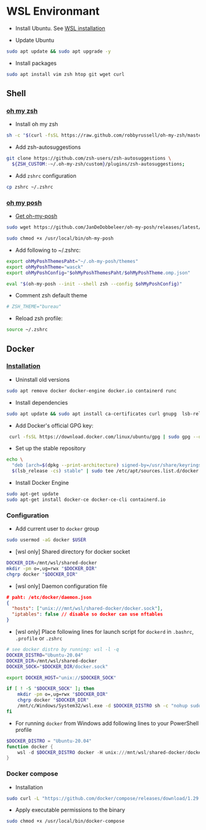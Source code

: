 # WSL Environmant

- Install Ubuntu. See [WSL installation](https://docs.microsoft.com/de-de/windows/wsl/install)

- Update Ubuntu
```sh
sudo apt update && sudo apt upgrade -y
```

- Install packages
```sh
sudo apt install vim zsh htop git wget curl
```

## Shell
### [oh my zsh](https://ohmyz.sh/)
- Install oh my zsh
```sh
sh -c "$(curl -fsSL https://raw.github.com/robbyrussell/oh-my-zsh/master/tools/install.sh)";
```

- Add zsh-autosuggestions
```sh
git clone https://github.com/zsh-users/zsh-autosuggestions \
  ${ZSH_CUSTOM:-~/.oh-my-zsh/custom}/plugins/zsh-autosuggestions;
```

- Add `zshrc` configuration
```sh
cp zshrc ~/.zshrc
```
### [oh my posh](https://ohmyposh.dev/docs/)
- [Get oh-my-posh](https://github.com/JanDeDobbeleer/oh-my-posh/releases)
```sh
sudo wget https://github.com/JanDeDobbeleer/oh-my-posh/releases/latest/download/posh-linux-amd64 -O /usr/local/bin/oh-my-posh

sudo chmod +x /usr/local/bin/oh-my-posh
```

- Add following to ~/.zshrc:
```sh
export ohMyPoshThemesPaht="~/.oh-my-posh/themes"
export ohMyPoshTheme="wasck"
export ohMyPoshConfig="$ohMyPoshThemesPaht/$ohMyPoshTheme.omp.json"

eval "$(oh-my-posh --init --shell zsh --config $ohMyPoshConfig)"
```

- Comment zsh default theme
```sh
# ZSH_THEME="bureau"
```

- Reload zsh profile:
```sh
source ~/.zshrc
```

## Docker
### [Installation](https://docs.docker.com/engine/install/)
- Uninstall old versions
```sh
sudo apt remove docker docker-engine docker.io containerd runc
```
- Install dependencies
```sh
sudo apt update && sudo apt install ca-certificates curl gnupg  lsb-release
```
- Add Docker's official GPG key:
```sh
 curl -fsSL https://download.docker.com/linux/ubuntu/gpg | sudo gpg --dearmor -o /usr/share/keyrings/docker-archive-keyring.gpg
```
- Set up the stable repository
```sh
echo \
  "deb [arch=$(dpkg --print-architecture) signed-by=/usr/share/keyrings/docker-archive-keyring.gpg] https://download.docker.com/linux/ubuntu \
  $(lsb_release -cs) stable" | sudo tee /etc/apt/sources.list.d/docker.list > /dev/null
```
- Install Docker Engine
```sh
sudo apt-get update
sudo apt-get install docker-ce docker-ce-cli containerd.io
```

### Configuration
- Add current user to `docker` group
```sh
sudo usermod -aG docker $USER
```

- [wsl only] Shared directory for docker socket
```sh
DOCKER_DIR=/mnt/wsl/shared-docker
mkdir -pm o=,ug=rwx "$DOCKER_DIR"
chgrp docker "$DOCKER_DIR"
```

- [wsl only] Daemon configuration file
```json
# paht: /etc/docker/daemon.json
{
  "hosts": ["unix:///mnt/wsl/shared-docker/docker.sock"],
  "iptables": false // disable so docker can use nftables
}
```

- [wsl only] Place following lines for launch script for `dockerd` in `.bashrc`, `.profile` or `.zshrc`
```sh
# see docker distro by running: wsl -l -q
DOCKER_DISTRO="Ubuntu-20.04"
DOCKER_DIR=/mnt/wsl/shared-docker
DOCKER_SOCK="$DOCKER_DIR/docker.sock"

export DOCKER_HOST="unix://$DOCKER_SOCK"

if [ ! -S "$DOCKER_SOCK" ]; then
    mkdir -pm o=,ug=rwx "$DOCKER_DIR"
    chgrp docker "$DOCKER_DIR"
    /mnt/c/Windows/System32/wsl.exe -d $DOCKER_DISTRO sh -c "nohup sudo -b dockerd < /dev/null > $DOCKER_DIR/dockerd.log 2>&1"
fi
```

- For running `docker` from Windows add following lines to your PowerShell profile
```PowerShell
$DOCKER_DISTRO = "Ubuntu-20.04"
function docker {
    wsl -d $DOCKER_DISTRO docker -H unix:///mnt/wsl/shared-docker/docker.sock @Args
}
```

### Docker compose
- Installation
```sh
sudo curl -L "https://github.com/docker/compose/releases/download/1.29.2/docker-compose-$(uname -s)-$(uname -m)" -o /usr/local/bin/docker-compose
```

- Apply executable permissions to the binary
```sh
sudo chmod +x /usr/local/bin/docker-compose
```
